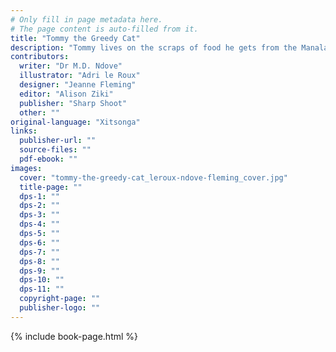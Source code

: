 ```yaml
---
# Only fill in page metadata here.
# The page content is auto-filled from it.
title: "Tommy the Greedy Cat"
description: "Tommy lives on the scraps of food he gets from the Manala family. When the Manala family goes on holiday, how will Tommy survive?"
contributors:
  writer: "Dr M.D. Ndove"
  illustrator: "Adri le Roux"
  designer: "Jeanne Fleming"
  editor: "Alison Ziki"
  publisher: "Sharp Shoot"
  other: ""
original-language: "Xitsonga"
links:
  publisher-url: ""
  source-files: ""
  pdf-ebook: ""
images:
  cover: "tommy-the-greedy-cat_leroux-ndove-fleming_cover.jpg"
  title-page: ""
  dps-1: ""
  dps-2: ""
  dps-3: ""
  dps-4: ""
  dps-5: ""
  dps-6: ""
  dps-7: ""
  dps-8: ""
  dps-9: ""
  dps-10: ""
  dps-11: ""
  copyright-page: ""
  publisher-logo: ""
---
```


{% include book-page.html %}

